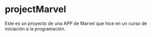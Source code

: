 # projectMarvel
Este es un proyecto de una APP de Marvel que hice en un curso de iniciación a la programación.
